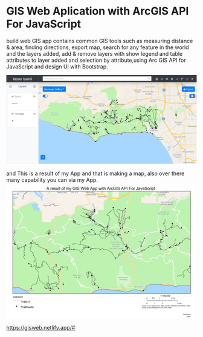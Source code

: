 # GIS Web Aplication with ArcGIS API For JavaScript
build web GIS app contains common GIS tools such as measuring distance & area, finding directions, export map, search for any feature in the world and the layers added, add & remove layers with show legend and table attributes to layer added and selection by attribute,using Arc GIS API for JavaScript and design UI with Bootstrap.

![UI](assets/img/UI.jpg)

and This is a result of my App and that is making a map, also over there many capability you can via my App.
![map](assets/img/Aresult.jpg)

https://gisweb.netlify.app/#
